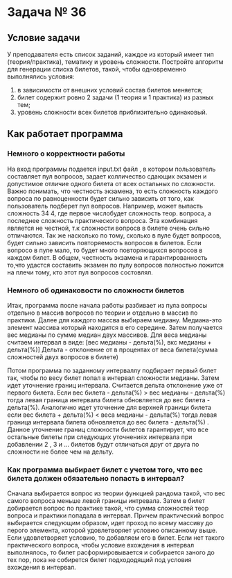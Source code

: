 # Задача № 36

## Условие задачи
У преподавателя есть список заданий, каждое из который имеет тип (теория/практика), тематику и уровень сложности. Постройте алгоритм для генерации списка билетов, такой, чтобы одновременно выполнялись условия:
1) в зависимости от внешних условий состав билетов меняется;
2) билет содержит ровно 2 задачи (1 теория и 1 практика) из разных тем;
3) уровень сложности всех билетов приблизительно одинаковый.

## Как работает программа

### Немного о корректности работы
На вход программы подается input.txt файл , в котором пользователь составляет пул вопросов, задает колличество сдающих экзамен и допустимое отличие одного билета от всех остальных по сложности. Важно понимать, что честность экзамена, то есть сложность каждого вопроса по равноценности будет сильно зависить от того, как пользователь подберет пул вопросов. Например, может выпасть сложность 34 4,  где первое числобудет сложность теор. вопроса, а последнее сложность практического вопроса. Эта комбинация является не честной, т.к сложности вопросв в билете очень сильно отличаются. Так же насколько по тому, сколько в пуле будет вопросов, будет сильно зависить повторяемость вопросов в билетов. Если вопросо в пуле мало, то будет много повторяющихся вопросов в каждом билет. 
В общем, честность экзамена и гарантированность то,что удастся составить экзамен по пулу вопросов полностью ложится на плечи тому, кто этот пул вопросов состовлял. 

### Немного об одинаковости по сложности билетов
Итак, программа после начала работы разбивает из пула вопросы отдельно в массив вопросов по теории и отдельно в массив по практики.
Далее для каждого массва выбираем медиану. Медиана-это элемент  массива который находится в его середине. Затем получается вес медианы по сумме медиан двух массивов. Для веса медианы считаем интервал в виде:
[вес медианы - дельта(%), вкс медианы + дельта(%)]
Дельта - отклонение от в процентах от веса билета(сумма сложностей двух вопросов в билете)

Потом программа по заданному интерваллу подбирает первый билет  так, чтобы по весу билет попал в интервал сложности медианы. 
Затем идет уточнение границ интервала. Считается дельта отклонение уже от первого билета. Если вес билета - дельта(%) > вес медианы - дельта(%) тогда левая граница интервала билета обновляется до вес билета - дельта(%). Аналогично идет уточнение для верхней граници билета если вес билета + дельта(%) < веса медианы - дельта(%) тогда левая граница интервала билета обновляется до вес билета - дельта(%) . Данное уточнение границ сложности билетов гарантирует, что все остальные билеты при следующих уточнениях интервала при добавлении 2 , 3 и ... билетов будут отличаться друг от друга по сложности не более чем на дельту.

### Как программа выбирает билет с учетом того, что вес билета должен обязательно попасть в интервал? 
Сначала выбирается вопрос из теории функцией рандома такой, что вес самого вопроса меньше левой границы интревала. Затем в билет добирается вопрос по практике такой, что сумма сложностей теор вопроса и практики попадала в интервал. Причем практический вопрос выбирается следующим образом, идет проход по всему массиву до перого элемента, которой удовлетворяет условию описанному выше. Если удовлетворяет условию, то добавляем его в билет.
Если нет такого практического вопроса, чтобы условие вхождения в интервал выполнялось, то билет расформировывается и собирается заного до тех пор, пока не собирется билет подхододящий под условия вхождения в интервал.


